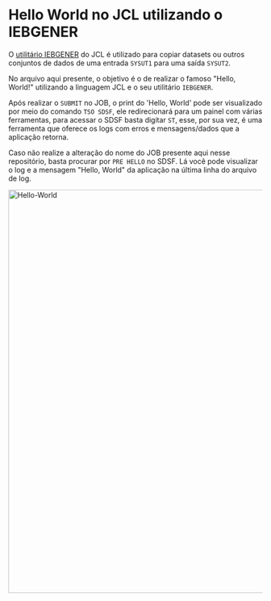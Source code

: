 # Hello World no JCL utilizando o IEBGENER #

  O [utilitário IEBGENER](https://www.ibm.com/docs/en/zos-basic-skills?topic=utilities-iebgener-utility-generate-copy-sequential-data-set) do JCL é utilizado para copiar datasets ou outros conjuntos de dados de uma entrada `SYSUT1` para uma saída `SYSUT2`. 
  
  No arquivo aqui presente, o objetivo é o de realizar o famoso "Hello, World!" utilizando a linguagem JCL e o seu utilitário `IEBGENER`.
  
  Após realizar o `SUBMIT` no JOB, o print do 'Hello, World' pode ser visualizado por meio do comando `TSO SDSF`, ele redirecionará para um painel com várias ferramentas, para acessar o SDSF basta digitar `ST`, esse, por sua vez, é uma ferramenta que oferece os logs com erros e mensagens/dados que a aplicação retorna.
  
  Caso não realize a alteração do nome do JOB presente aqui nesse repositório, basta procurar por `PRE HELLO` no SDSF. Lá você pode visualizar o log e a mensagem "Hello, World" da aplicação na última linha do arquivo de log.
  
   <img width="800" alt="Hello-World" src="https://user-images.githubusercontent.com/82983123/159076705-46da1cf0-c903-46b7-8386-e66c13168fe7.png">
